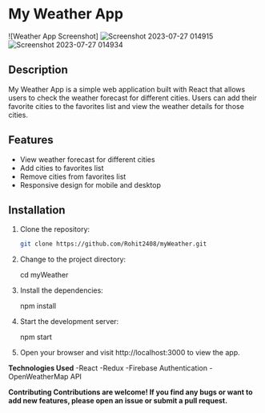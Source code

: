 # My Weather App

![Weather App Screenshot]
![Screenshot 2023-07-27 014915](https://github.com/Rohit2408/myWeather/assets/78489037/7c120e62-5c1d-4320-a70e-714941da877a)
![Screenshot 2023-07-27 014934](https://github.com/Rohit2408/myWeather/assets/78489037/2201e925-93ab-4769-afd4-4a20831425f9)

## Description

My Weather App is a simple web application built with React that allows users to check the weather forecast for different cities. Users can add their favorite cities to the favorites list and view the weather details for those cities.

## Features

- View weather forecast for different cities
- Add cities to favorites list
- Remove cities from favorites list
- Responsive design for mobile and desktop

## Installation

1. Clone the repository:

   ```bash
   git clone https://github.com/Rohit2408/myWeather.git

2. Change to the project directory:

   cd myWeather

4. Install the dependencies:

    npm install

5. Start the development server:

    npm start

6. Open your browser and visit http://localhost:3000 to view the app.

<b>Technologies Used</b>
 -React
 -Redux
 -Firebase Authentication
 -OpenWeatherMap API

<b>Contributing<b>
Contributions are welcome! If you find any bugs or want to add new features, please open an issue or submit a pull request.
